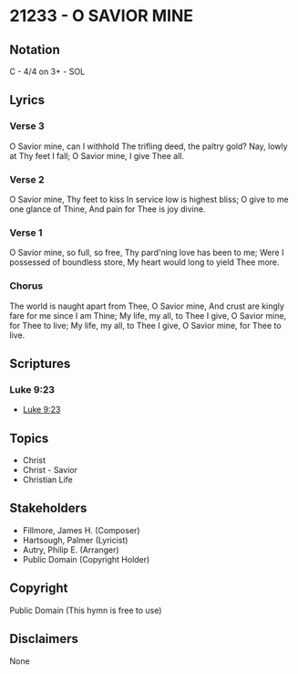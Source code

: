 # 21233 - O SAVIOR MINE

## Notation

C - 4/4 on 3+ - SOL

## Lyrics

### Verse 3

O Savior mine, can I withhold The trifling deed, the paltry gold? Nay, lowly at Thy feet I fall; O Savior mine, I give Thee all.

### Verse 2

O Savior mine, Thy feet to kiss In service low is highest bliss; O give to me one glance of Thine, And pain for Thee is joy divine. 

### Verse 1

O Savior mine, so full, so free, Thy pard'ning love has been to me; Were I possessed of boundless store, My heart would long to yield Thee more. 

### Chorus

The world is naught apart from Thee, O Savior mine, And crust are kingly fare for me since I am Thine; My life, my all, to Thee I give, O Savior mine, for Thee to live; My life, my all, to Thee I give, O Savior mine, for Thee to live.


## Scriptures

### Luke 9:23

- [Luke 9:23](https://www.biblegateway.com/passage/?search=Luke%209%3A23)


## Topics

- Christ
- Christ - Savior
- Christian Life

## Stakeholders

- Fillmore, James H. (Composer)
- Hartsough, Palmer (Lyricist)
- Autry, Philip E. (Arranger)
- Public Domain (Copyright Holder)

## Copyright

Public Domain
(This hymn is free to use)

## Disclaimers

None

